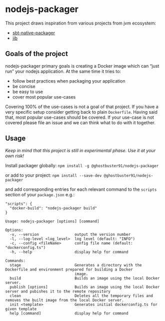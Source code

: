 # nodejs-packager

This project draws inspiration from various projects from jvm ecosystem:
- [sbt-native-packager](https://github.com/sbt/sbt-native-packager)
- [jib](https://github.com/GoogleContainerTools/jib)


## Goals of the project
nodejs-packager primary goals is creating a Docker image which can “just run” your nodejs application. At the same time it tries to:
- follow best practices when packaging your application
- be concise
- be easy to use
- cover most popular use-cases

Covering 100% of the use-cases is not a goal of that project. If you have a very specific setup consider getting back to plain `Dockerfile`.
Having said that, most popular use-cases should be covered. If your use-case is not covered please file an issue and we can think what to do with it together.

## Usage 
*Keep in mind that this project is still in experimental phase. Use it at your own risk!*

Install packager globally:
`npm install -g @ghostbuster91/nodejs-packager`

or add to your project:
`npm install --save-dev @ghostbuster91/nodejs-packager`

and add corresponding entries for each relevant command to the `scripts` section of your `package.json` e.g.:
```
"scripts": {
  "docker-build": "nodejs-packager build"
}
```

```
Usage: nodejs-packager [options] [command]

Options:
  -v, --version                output the version number
  -l, --log-level <log_level>  log level (default: "INFO")
  -c, --config <fileName>      config file name (default: "dockerconfig.ts")
  -h, --help                   display help for command

Commands:
  stage                        Generates a directory with the Dockerfile and environment prepared for building a Docker
                               image.
  build                        Builds an image using the local Docker server.
  publish [options]            Builds an image using the local Docker server and pubishes it to the remote repository
  clean                        Deletes all the temporary files and removes the built image from the local Docker server.
  init <template>              Generates initial dockerconfig.ts for given template
  help [command]               display help for command
  ```
